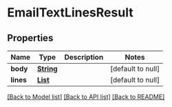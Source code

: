 # EmailTextLinesResult
## Properties

Name | Type | Description | Notes
------------ | ------------- | ------------- | -------------
**body** | [**String**](string) |  | [default to null]
**lines** | [**List**](string) |  | [default to null]

[[Back to Model list]](../README#documentation-for-models) [[Back to API list]](../README#documentation-for-api-endpoints) [[Back to README]](../README)


